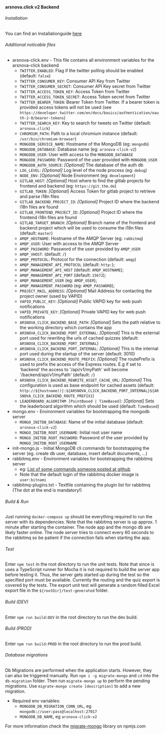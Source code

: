 #### arsnova.click v2 Backend

###### Installation 

You can find an Installationguide [here](https://github.com/thm-projects/arsnova.click-v2/blob/master/documentation/Backend-Installationguide.md)  


###### Additional noticable files
- arsnova-click.env - This file contains all environment variables for the arsnova-click backend
    - `TWITTER_ENABLED`: Flag if the twitter polling should be enabled (default: `false`)
    - `TWITTER_CONSUMER_KEY`: Consumer API Key from Twitter
    - `TWITTER_CONSUMER_SECRET`: Consumer API Key secret from Twitter
    - `TWITTER_ACCESS_TOKEN_KEY`: Access Token from Twitter
    - `TWITTER_ACCESS_TOKEN_SECRET`: Access Token secret from Twitter
    - `TWITTER_BEARER_TOKEN`: Bearer Token from Twitter. If a bearer token is provided access tokens will not be used (see `https://developer.twitter.com/en/docs/basics/authentication/oauth-2-0/bearer-tokens`)
    - `TWITTER_SEARCH_KEY`: Key to search for tweets on Twitter (default: `arsnova.click`)
    - `CHROMIUM_PATH`: Path to a local chromium instance (default: `/usr/bin/chromium-browser`)
    - `MONGODB_SERVICE_NAME`: Hostname of the MongoDB (eg: `mongodb`)
    - `MONGODB_DATABASE`: Database name (eg: `arsnova-click-v2`)
    - `MONGODB_USER`: User with access to the `MONGODB_DATABASE`
    - `MONGODB_PASSWORD`: Password of the user provided with `MONGODB_USER`
    - `MONGODB_AUTH_SOURCE`: *[Optional]* The database of the auth db
    - `LOG_LEVEL`: *[Optional]* Log level of the node process (eg: `debug`)
    - `NODE_ENV`: *[Optional]* Node Environment (eg: `development`)
    - `GITLAB_HOST`: *[Optional]* Host where to find the gitlab projects for frontend and backend (eg: `https://git.thm.de`)
    - `GITLAB_TOKEN`: *[Optional]* Access Token for gitlab project to retrieve and parse i18n files
    - `GITLAB_BACKEND_PROJECT_ID`: *[Optional]* Project ID where the backend i18n files are found
    - `GITLAB_FRONTEND_PROJECT_ID`: *[Optional]* Project ID where the frontend i18n files are found
    - `GITLAB_TARGET_BRANCH`: *[Optional]* Branch name of the frontend and backend project which will be used to consume the i18n files (default: `master`)
    - `AMQP_HOSTNAME`: Hostname of the AMQP Server (eg: `rabbitmq`)
    - `AMQP_USER`: User with access to the AMQP Server
    - `AMQP_PASSWORD`: Password of the user provided by `AMQP_USER`
    - `AMQP_VHOST`: (default: `/`)
    - `AMQP_PROTOCOL`: Protocol for the connection (default: `amqp`)
    - `AMQP_MANAGEMENT_API_PROTOCOL` (default: `http:`);
    - `AMQP_MANAGEMENT_API_HOST` (default: `AMQP_HOSTNAME`);
    - `AMQP_MANAGEMENT_API_PORT` (default: `15672`);
    - `AMQP_MANAGEMENT_USER` (eg: `AMQP_USER`);
    - `AMQP_MANAGEMENT_PASSWORD` (eg: `AMQP_PASSWORD`);
    - `PROJECT_MAIL_ADDRESS`: *[Optional]* Mail Address for contacting the project owner (used by VAPID)
    - `VAPID_PUBLIC_KEY`: *[Optional]* Public VAPID key for web push notifications
    - `VAPID_PRIVATE_KEY`: *[Optional]* Private VAPID key for web push notifications
    - `ARSNOVA_CLICK_BACKEND_BASE_PATH`: *[Optional]* Sets the path relative to the working directory which contains the app
    - `ARSNOVA_CLICK_BACKEND_PORT_EXTERNAL`: *[Optional]* This is the external port used for rewriting the urls of cached quizzes (default: `ARSNOVA_CLICK_BACKEND_PORT_INTERNAL`)
    - `ARSNOVA_CLICK_BACKEND_PORT_INTERNAL`: *[Optional]* This is the internal port used during the startup of the server (default: 3010)
    - `ARSNOVA_CLICK_BACKEND_ROUTE_PREFIX`: *[Optional]* The routePrefix is used to prefix the access of the Express routes. E.g if set to 'backend' the access to '/api/v1/myPath' will become '/backend/api/v1/myPath'  (default: `/`)
    - `ARSNOVA_CLICK_BACKEND_REWRITE_ASSET_CACHE_URL`: *[Optional]* This configuration is used as base endpoint for cached assets  (default: `http://${hostname()}:${ARSNOVA_CLICK_BACKEND_PORT_INTERNAL}${ARSNOVA_CLICK_BACKEND_ROUTE_PREFIX}`)
    - `LEADERBOARD_ALGORITHM [PointBased | TimeBased]`: *[Optional]* Sets the leaderboard algorithm which should be used (default: `TimeBased`)
- mongo.env - Environment variables for bootstrapping the mongodb server
    - `MONGO_INITDB_DATABASE`: Name of the initial database (default: `arsnova-click-v2`)
    - `MONGO_INITDB_ROOT_USERNAME`: Initial root user name
    - `MONGO_INITDB_ROOT_PASSWORD`: Password of the user provided by `MONGO_INITDB_ROOT_USERNAME`
- init-mongo.js - Initial MongoDB cli commands for bootstrapping the server (eg. create db user, database, insert default documents, ...)
- rabbitmq.env - Environment variables for bootstrapping the rabbitmq server
    - eg: [List of some commands someone posted at github](https://github.com/docker-library/rabbitmq/issues/138#issuecomment-350081900)
    - Note that the default login of the rabbitmq docker image is `user:bitnami`
- rabbitmq-plugins.txt - Textfile containing the plugin list for rabbitmq (The dot at the end is mandatory!)

###### Build & Run
Just running `docker-compose up` should be everything required to run the server with its dependencies.
Note that the rabbitmq server is up approx. 1 minute after starting the container. The node app and the mongo db
are likely faster online. The node server tries to connect every 60 seconds to the rabbitmq so be patient if
the connection fails when starting the app.

###### Test
Enter `npm test` in the root directory to run the unit tests. 
Note that since is uses a TypeScript runner for Mocha it is not required to build the server app before testing it.
Thus, the server gets started up during the test so the specified port must be available.
Currently the routing and the quiz export is covered by the tests. 
The export unit test will generate a random filled Excel export file in the `${rootDir}/test-generated` folder.

###### Build (DEV)
Enter `npm run build:DEV` in the root directory to run the dev build.

###### Build (PROD)
Enter `npm run build:PROD` in the root directory to run the prod build.

###### Database migrations
Db Migrations are performed when the application starts. However, they can also be triggered manually.
Run `npm i -g migrate-mongo` and `cd` into the `db-migration` folder.
Then run `migrate-mongo up` to perform the pending migrations.
Use `migrate-mongo create [description]` to add a new migration.

- Required env variables:
    - `MONGODB_DB_MIGRATION_CONN_URL`, eg `mongodb://user:pass@localhost:27017`
    - `MONGODB_DB_NAME`, eg `arsnova-click-v2`

For more information check the [migrate-mongo](https://www.npmjs.com/package/migrate-mongo) library on npmjs.com

